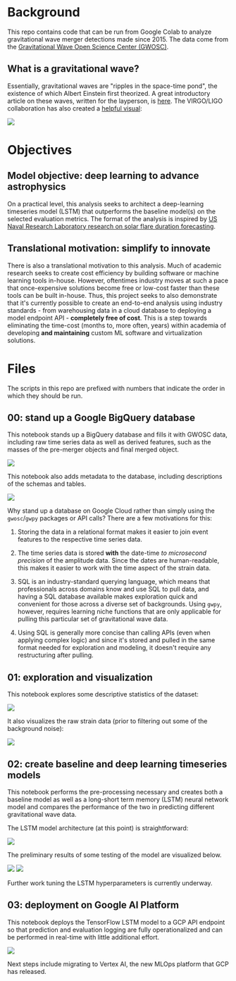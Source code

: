 # Background

This repo contains code that can be run from Google Colab to analyze gravitational wave merger detections made since 2015. The data come from the [Gravitational Wave Open Science Center (GWOSC)](https://www.gw-openscience.org/).

## What is a gravitational wave?

Essentially, gravitational waves are "ripples in the space-time pond", the existence of which Albert Einstein first theorized. A great introductory article on these waves, written for the layperson, is [here](https://spaceplace.nasa.gov/gravitational-waves/en/). The VIRGO/LIGO collaboration has also created a [helpful visual](https://www.youtube.com/watch?v=zLAmF0H-FTM):

![](img/grav_waves_fst.gif)

# Objectives

## Model objective: deep learning to advance astrophysics
On a practical level, this analysis seeks to architect a deep-learning timeseries model (LSTM) that outperforms the baseline model(s) on the selected evaluation metrics. The format of the analysis is inspired by [US Naval Research Laboratory research on solar flare duration forecasting](https://github.com/USNavalResearchLaboratory/flare_duration_forecasting).

## Translational motivation: simplify to innovate
There is also a translational motivation to this analysis. Much of academic research seeks to create cost efficiency by building software or machine learning tools in-house. However, oftentimes industry moves at such a pace that once-expensive solutions become free or low-cost faster than these tools can be built in-house. Thus, this project seeks to also demonstrate that it's currently possible to create an end-to-end analysis using industry standards - from warehousing data in a cloud database to deploying a model endpoint API - **completely free of cost**. This is a step towards eliminating the time-cost (months to, more often, years) within academia of developing **and maintaining** custom ML software and virtualization solutions.

# Files

The scripts in this repo are prefixed with numbers that indicate the order in which they should be run.

## 00: stand up a Google BigQuery database

This notebook stands up a BigQuery database and fills it with GWOSC data, including raw time series data as well as derived features, such as the masses of the pre-merger objects and final merged object.

![](img/gbq_q.png)

This notebook also adds metadata to the database, including descriptions of the schemas and tables.

![](img/gbq_desc.png)

Why stand up a database on Google Cloud rather than simply using the `gwosc`/`gwpy` packages or API calls? There are a few motivations for this:

1. Storing the data in a relational format makes it easier to join event features to the respective time series data.

2. The time series data is stored **with** the date-time *to microsecond precision* of the amplitude data. Since the dates are human-readable, this makes it easier to work with the time aspect of the strain data. 

3. SQL is an industry-standard querying language, which means that professionals across domains know and use SQL to pull data, and having a SQL database available makes exploration quick and convenient for those across a diverse set of backgrounds. Using `gwpy`, however, requires learning niche functions that are only applicable for pulling this particular set of gravitational wave data.

4. Using SQL is generally more concise than calling APIs (even when applying complex logic) and since it's stored and pulled in the same format needed for exploration and modeling, it doesn't require any restructuring after pulling.

## 01: exploration and visualization

This notebook explores some descriptive statistics of the dataset:

![](img/01_final_masses.png)

It also visualizes the raw strain data (prior to filtering out some of the background noise):

![](img/01_timeseries.png)

## 02: create baseline and deep learning timeseries models

This notebook performs the pre-processing necessary and creates both a baseline model as well as a long-short term memory (LSTM) neural network model and compares the performance of the two in predicting different gravitational wave data.

The LSTM model architecture (at this point) is straightforward:

![](img/02_lstm_struct.png)

The preliminary results of some testing of the model are visualized below.

![](img/02_resids_10ep.png)
![](img/02_resids_20ep.png)

Further work tuning the LSTM hyperparameters is currently underway.

## 03: deployment on Google AI Platform

This notebook deploys the TensorFlow LSTM model to a GCP API endpoint so that prediction and evaluation logging are fully operationalized and can be performed in real-time with little additional effort.

![](img/03_api_endpt.png)

Next steps include migrating to Vertex AI, the new MLOps platform that GCP has released.
